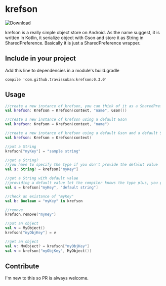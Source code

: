 # krefson
[ ![Download](https://api.bintray.com/packages/travissuban/maven/krefson/images/download.svg) ](https://bintray.com/travissuban/maven/krefson/_latestVersion)

krefson is a really simple object store on Android. As the name suggest, it is written in Kotlin, it serialize object with Gson and store it as String in SharedPreference. Basically it is just a SharedPreference wrapper.

## Include in your project

Add this line to dependencies in a module's build.gradle
```
compile 'com.github.travissuban:krefson:0.3.0'
```

## Usage

```kotlin
//create a new instance of krefson, you can think of it as a SharedPreference wrapper
val krefson: Krefson = Krefson(context, "name", Gson())

//create a new instance of krefson using a default Gson
val krefson: Krefson = Krefson(context, "name")

//create a new instance of krefson using a default Gson and a default SharedPreference
val krefson: Krefson = Krefson(context)

//put a String
krefson["myKey"] = "sample string"

//get a String?
//you have to specify the type if you don't provide the defalut value
val s: String? = krefson["myKey"]

//get a String with default value
//providing a default value let the compiler knows the type plus, you get a non-nullable type
val s = krefson["myKey", "default string"]

//check an existance of "myKey"
val b: Boolean = "myKey" in krefson

//remove
krefson.remove("myKey")

//put an object
val v = MyObject()
krefson["myObjKey"] = v

//get an object
val v: MyObject? = krefson["myObjKey"]
val v = krefson["myObjKey", MyObject()]

```

## Contribute

I'm new to this so PR is always welcome.
